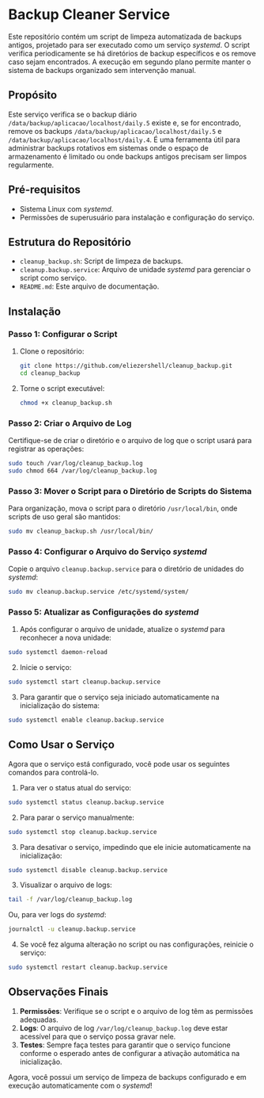 # Backup Cleaner Service

Este repositório contém um script de limpeza automatizada de backups antigos, projetado para ser executado como um serviço *systemd*. O script verifica periodicamente se há diretórios de backup específicos e os remove caso sejam encontrados. A execução em segundo plano permite manter o sistema de backups organizado sem intervenção manual.

## Propósito

Este serviço verifica se o backup diário `/data/backup/aplicacao/localhost/daily.5` existe e, se for encontrado, remove os backups `/data/backup/aplicacao/localhost/daily.5` e `/data/backup/aplicacao/localhost/daily.4`. É uma ferramenta útil para administrar backups rotativos em sistemas onde o espaço de armazenamento é limitado ou onde backups antigos precisam ser limpos regularmente.

## Pré-requisitos

- Sistema Linux com *systemd*.
- Permissões de superusuário para instalação e configuração do serviço.

## Estrutura do Repositório

- `cleanup_backup.sh`: Script de limpeza de backups.
- `cleanup.backup.service`: Arquivo de unidade *systemd* para gerenciar o script como serviço.
- `README.md`: Este arquivo de documentação.

## Instalação

### Passo 1: Configurar o Script

1. Clone o repositório:

   ```bash
   git clone https://github.com/eliezershell/cleanup_backup.git
   cd cleanup_backup
   ```

2. Torne o script executável:

   ```bash
   chmod +x cleanup_backup.sh
   ```

### Passo 2: Criar o Arquivo de Log

Certifique-se de criar o diretório e o arquivo de log que o script usará para registrar as operações:

```bash
sudo touch /var/log/cleanup_backup.log
sudo chmod 664 /var/log/cleanup_backup.log
```

### Passo 3: Mover o Script para o Diretório de Scripts do Sistema

Para organização, mova o script para o diretório `/usr/local/bin`, onde scripts de uso geral são mantidos:

```bash
sudo mv cleanup_backup.sh /usr/local/bin/
```

### Passo 4: Configurar o Arquivo do Serviço *systemd*

Copie o arquivo `cleanup.backup.service` para o diretório de unidades do *systemd*:

   ```bash
   sudo mv cleanup.backup.service /etc/systemd/system/
   ```

### Passo 5: Atualizar as Configurações do *systemd*

1. Após configurar o arquivo de unidade, atualize o *systemd* para reconhecer a nova unidade:

```bash
sudo systemctl daemon-reload
```

2. Inicie o serviço:

```bash
sudo systemctl start cleanup.backup.service
```

3. Para garantir que o serviço seja iniciado automaticamente na inicialização do sistema:

```bash
sudo systemctl enable cleanup.backup.service
```

## Como Usar o Serviço

Agora que o serviço está configurado, você pode usar os seguintes comandos para controlá-lo.

1. Para ver o status atual do serviço:

```bash
sudo systemctl status cleanup.backup.service
```

2. Para parar o serviço manualmente:

```bash
sudo systemctl stop cleanup.backup.service
```

3. Para desativar o serviço, impedindo que ele inicie automaticamente na inicialização:

```bash
sudo systemctl disable cleanup.backup.service
```

3. Visualizar o arquivo de logs:

```bash
tail -f /var/log/cleanup_backup.log
```

Ou, para ver logs do *systemd*:

```bash
journalctl -u cleanup.backup.service
```

4. Se você fez alguma alteração no script ou nas configurações, reinicie o serviço:

```bash
sudo systemctl restart cleanup.backup.service
```

## Observações Finais

1. **Permissões**: Verifique se o script e o arquivo de log têm as permissões adequadas.
2. **Logs**: O arquivo de log `/var/log/cleanup_backup.log` deve estar acessível para que o serviço possa gravar nele.
3. **Testes**: Sempre faça testes para garantir que o serviço funcione conforme o esperado antes de configurar a ativação automática na inicialização.

Agora, você possui um serviço de limpeza de backups configurado e em execução automaticamente com o *systemd*!
